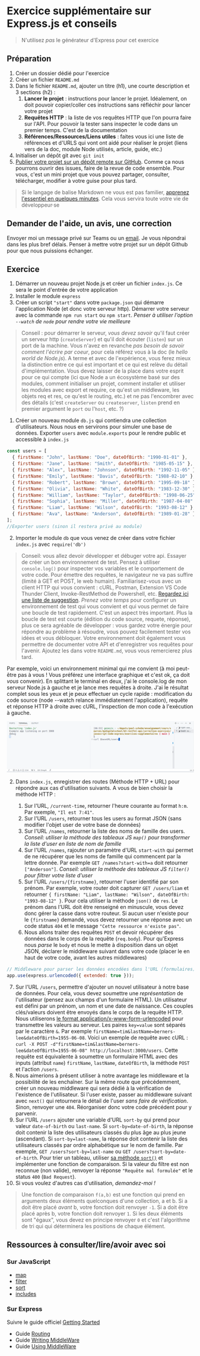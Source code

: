 # Exercice supplémentaire sur Express.js et conseils

> N'utilisez *pas* le générateur d'Express pour cet exercice


## Préparation

1. Créer un dossier dédié pour l'exercice
2. Créer un fichier `README.md`
3. Dans le fichier `README.md`, ajouter un titre (h1), une courte description et 3 sections (h2) :
   1. **Lancer le projet** : instructions pour lancer le projet. Idéalement, on doit pouvoir copier/coller ces instructions sans réfléchir pour lancer votre projet
   2. **Requêtes HTTP** : la liste de vos requêtes HTTP que l'on pourra faire sur l'API. Pour pouvoir la tester sans inspecter le code dans un premier temps. C'est de la documentation
   3. **Références/Ressources/Liens utiles** : faites vous ici une liste de références et d'URLS qui vont ont aidé pour réaliser le projet (liens vers de la doc, module Node utilisés, article, guide, etc.)
4. Initialiser un dépôt git avec `git init`
5. [Publier votre projet sur un dépôt remote sur GitHub](https://docs.github.com/fr/get-started/quickstart/hello-world). Comme ça nous pourrons ouvrir des issues, faire de la revue de code ensemble. Pour vous, c'est un mini projet que vous pouvez partager, consulter, télécharger, modifier à votre guise pour plus tard. 

> Si le langage de balise Markdown ne vous est pas familier, [apprenez l'essentiel en quelques minutes](https://www.markdownguide.org/basic-syntax/). Cela vous servira toute votre vie de développeur·se

## Demander de l'aide, un avis, une correction

Envoyer moi un message privé sur Teams ou un <a href="mailto:paul.schuhmacher.ext@eduservices.org?subject= B3 - Développement API - Exercice supplémentaire Node.js/Express.js">email</a>. Je vous répondrai dans les plus bref délais. Penser à mettre votre projet sur un dépôt Github pour que nous puissions échanger.

## Exercice

1. Démarrer un nouveau projet Node.js et créer un fichier `index.js`. Ce sera le point d'entrée de votre application 
2. Installer le module `express`
3. Créer un script `"start"` dans votre `package.json` qui démarre l'application Node (et donc votre serveur http). Démarrer votre serveur avec la commande `npm run start` ou `npm start`. *Penser à utiliser l'option `--watch` de `node` pour rendre votre vie meilleure*
> Conseil : pour démarrer le serveur, *vous devez savoir* qu'il faut créer un serveur http (`createServer`) et qu'il doit écouter (`listen`) sur un port de la machine. Vous n'avez en revanche *pas besoin de savoir comment l'écrire par coeur*, pour cela référez vous à la doc (le *hello world de Node.js*). A terme et avec de l'expérience, vous ferez mieux la distinction entre ce qui est important et ce qui est relève du détail d'implémentation. Vous devez laisser de la place dans votre esprit pour ce qui compte (ici que Node a un écosystème basé sur des modules, comment initialiser un projet, comment installer et utiliser les modules avec export et require, ce qu'est un middleware, les objets req et res, ce qu'est le routing, etc.) et ne pas l'encombrer avec des détails (c'est `createServer` ou `createserver`, `listen` prend en premier argument le `port` ou l'`host`, etc. ?)


1. Créer un nouveau module `db.js` qui contiendra une collection d'utilisateurs. Nous nous en servirons pour simuler une base de données. Exporter `users` avec `module.exports` pour le rendre public et accessible à `index.js`
~~~js
const users = [
  { firstName: "John", lastName: "Doe", dateOfBirth: "1990-01-01" },
  { firstName: "Jane", lastName: "Smith", dateOfBirth: "1985-05-15" },
  { firstName: "Alex", lastName: "Johnson", dateOfBirth: "1992-11-05" },
  { firstName: "Emily", lastName: "Davis", dateOfBirth: "1988-02-10" },
  { firstName: "Robert", lastName: "Brown", dateOfBirth: "1995-09-18" },
  { firstName: "Olivia", lastName: "White", dateOfBirth: "1983-12-30" },
  { firstName: "William", lastName: "Taylor", dateOfBirth: "1998-06-25" },
  { firstName: "Sophia", lastName: "Miller", dateOfBirth: "1987-04-08" },
  { firstName: "Liam", lastName: "Wilson", dateOfBirth: "1993-08-12" },
  { firstName: "Ava", lastName: "Anderson", dateOfBirth: "1989-01-28" },
];
//Exporter users (sinon il restera privé au module)
~~~
2. Importer le module `db` que vous venez de créer dans votre fichier `index.js` avec `require('db')`

> Conseil: vous allez devoir développer et débuger votre api. Essayer de créer un bon environnement de test. Pensez à utiliser `console.log()` pour inspecter vos variables et le comportement de votre code. Pour émettre des requêtes, le navigateur ne va pas suffire (limité à GET et POST, le web humain). Familiarisez-vous avec un client HTTP qui vous convient : cURL, Postman, Extension VS Code Thunder Client, Invoke-RestMethod de Powershell, etc. [Regardez ici une liste de suggestion](https://github.com/paul-schuhm/web-api#clients-http). *Prenez votre temps* pour configurer un environnement de test qui vous convient et qui vous permet de faire une boucle de test rapidement. C'est un aspect très important. Plus la boucle de test est courte (édition du code source, requete, réponse), plus ce sera agréable de développer : vous gardez votre énergie pour répondre au problème à résoudre, vous pouvez facilement tester vos idées et vous débloquer. Votre environnement doit également vous permettre de documenter votre API et d'enregistrer vos requêtes pour l'avenir. Ajoutez les dans votre `README.md`, vous vous remercierez plus tard.

Par exemple, voici un environnement minimal qui me convient (à moi peut-être pas à vous ! Vous préférez une interface graphique et c'est ok, ça doit *vous* convenir). En splittant le terminal en deux, j'ai le console.log de mon serveur Node.js à gauche et je lance mes requêtes à droite. J'ai le résultat complet sous les yeux et je peux effectuer un cycle rapide : modification du code source (node --watch relance immédiatement l'application), requête et réponse HTTP à droite avec cURL, l'inspection de mon code à l'exécution à gauche.

![](./env.png)

2. Dans `index.js`, enregistrer des routes (Méthode HTTP + URL) pour répondre aux cas d'utilisation suivants. A vous de bien choisir la méthode HTTP :

   1. Sur l'URL, `/current-time`, retourner l'heure courante au format `h:m`. Par exemple, `"Il est 7:41"`. 
   2. Sur l'URL `/users`, retourner tous les users au format JSON (sans modifier l'objet user de votre base de données)
   3. Sur l'URL `/names`, retourner la liste des noms de famille des users. *Conseil: utiliser la méthode des tableaux JS `map()` pour transformer la liste d'user en liste de nom de famille*
   4. Sur l'URL `/names`, rajouter un paramètre d'URL `start-with` qui permet de ne récupérer que les noms de famille qui commencent par la lettre donnée. Par exemple `GET /names?start-with=a` doit retourner `["Anderson"]`. *Conseil: utiliser la méthode des tableaux JS `filter()` pour filtrer votre liste d'user*
   5. Sur l'URL `/users/{firstname}`, retourner l'user identifié par son prénom. Par exemple, votre router doit capturer `GET /users/liam` et retourner `{ firstName: "Liam", lastName: "Wilson", dateOfBirth: "1993-08-12" }`. Pour cela utiliser la méthode `json()` de `res`. Le prénom dans l'URL doit être renseigné en minuscule, vous devez donc gérer la casse dans votre routeur. Si aucun user n'existe pour le `{firstname}` demandé, vous devez retourner une réponse avec un code status `404` et le message `"Cette ressource n'existe pas"`.
   6. Nous allons traiter des requêtes `POST` et devoir récupérer des données dans le corps de la requête (`req.body`). Pour qu'Express nous *parse* le `body` et nous le mette à disposition dans un objet JSON, déclarer le middleware suivant dans votre code (placer le en haut de votre code, avant les autres middlewares)

~~~js
// Middleware pour parser les données encodées dans l'URL (formulaires)
app.use(express.urlencoded({ extended: true }));
~~~

   7. Sur l'URL `/users`, permettre d'ajouter un nouvel utilisateur à notre base de données. Pour cela, vous devez soumettre une *représentation* de l'utilisateur (pensez aux champs d'un formulaire HTML). Un utilisateur est défini par un prénom, un nom et une date de naissance. Ces couples clés/valeurs doivent être envoyés dans le corps de la requête HTTP. Nous utiliserons [le format application/x-www-form-urlencoded](https://developer.mozilla.org/en-US/docs/Web/HTTP/Methods/POST) pour transmettre les valeurs au serveur. Les paires `key=value` sont séparés par le caractère `&`. Par exemple `firstName=tim&lastName=berners-lee&dateOfBirth=1955-06-08`. Voici un exemple de requête avec cURL : `curl -X POST -d"firstName=tim&lastName=berners-lee&dateOfBirth=1955-06-08" http://localhost:3000/users`. Cette requête est équivalente à soumettre un formulaire HTML avec des inputs (attribut `name`) `firstName`, `lastName`, `dateOfBirth`, la méthode `POST` et l'action `/users`.
   8. Nous aimerions à présent utiliser à notre avantage les middleware et la possibilité de les enchaîner. Sur la même route que précédemment, créer un nouveau middleware qui sera dédié à la vérification de l'existence de l'utilisateur. Si l'user existe, passer au middleware suivant avec `next()` qui retournera le détail de l'user *sans faire de vérification*. Sinon, renvoyer une `404`. Réorganiser donc votre code précédent pour y parvenir.
   9. Sur l'URL `/users` ajouter une variable d'URL `sort-by` qui prend pour valeur `date-of-birth` ou `last-name`. Si `sort-by=date-of-birth`, la réponse doit contenir la liste des utilisateurs classés du plus âge au plus jeune (ascendant). Si `sort-by=last-name`, la réponse doit contenir la liste des utilisateurs classés par ordre alphabétique sur le nom de famille. Par exemple, `GET /users?sort-by=last-name` ou `GET /users?sort-by=date-of-birth`. Pour trier un tableau, utiliser [sa méthode `sort()`](https://developer.mozilla.org/fr/docs/Web/JavaScript/Reference/Global_Objects/Array/sort) et implémenter une fonction de comparaison. Si la valeur du filtre est non reconnue (non valide), renvoyer la réponse `"Requête mal formulée"` et le status `400` (`Bad Request`).
   10. Si vous voulez d'autres cas d'utilisation, *demandez-moi !*

> Une fonction de comparaison `f(a,b)` est une fonction qui prend en arguments deux éléments quelconques d'une collection, a et b. Si a doit être placé *avant* b, votre fonction doit renvoyer `-1`. Si a doit être placé après b, votre fonction doit renvoyer `1`. Si les deux éléments sont "égaux", vous devez en principe renvoyer `0` et c'est l'algorithme de tri qui qui déterminera les positions de chaque élément.

## Ressources à consulter/lire/avoir avec soi


### Sur JavaScript

- [map](https://developer.mozilla.org/fr/docs/Web/JavaScript/Reference/Global_Objects/Array/map)
- [filter](https://developer.mozilla.org/fr/docs/Web/JavaScript/Reference/Global_Objects/Array/filter)
- [sort](https://developer.mozilla.org/fr/docs/Web/JavaScript/Reference/Global_Objects/Array/sort)
- [includes](https://developer.mozilla.org/fr/docs/Web/JavaScript/Reference/Global_Objects/Array/includes)

### Sur Express

Suivre le guide officiel [Getting Started](https://expressjs.com/en/starter/installing.html)

- Guide [Routing](https://expressjs.com/en/guide/routing.html)
- Guide [Writing MiddleWare](https://expressjs.com/en/guide/writing-middleware.html)
- Guide [Using MiddleWare](https://expressjs.com/en/guide/using-middleware.html)